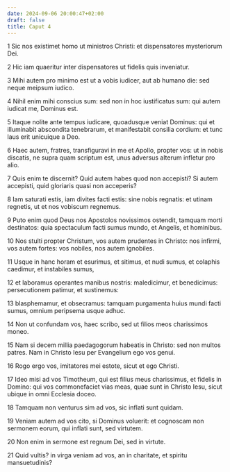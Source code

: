 ```yaml
---
date: 2024-09-06 20:00:47+02:00
draft: false
title: Caput 4
---
```





1 Sic nos existimet homo ut ministros Christi: et dispensatores mysteriorum Dei.

2 Hic iam quaeritur inter dispensatores ut fidelis quis inveniatur.

3 Mihi autem pro minimo est ut a vobis iudicer, aut ab humano die: sed neque meipsum iudico.

4 Nihil enim mihi conscius sum: sed non in hoc iustificatus sum: qui autem iudicat me, Dominus est.

5 Itaque nolite ante tempus iudicare, quoadusque veniat Dominus: qui et illuminabit abscondita tenebrarum, et manifestabit consilia cordium: et tunc laus erit unicuique a Deo.

6 Haec autem, fratres, transfiguravi in me et Apollo, propter vos: ut in nobis discatis, ne supra quam scriptum est, unus adversus alterum infletur pro alio.

7 Quis enim te discernit? Quid autem habes quod non accepisti? Si autem accepisti, quid gloriaris quasi non acceperis?

8 Iam saturati estis, iam divites facti estis: sine nobis regnatis: et utinam regnetis, ut et nos vobiscum regnemus.

9 Puto enim quod Deus nos Apostolos novissimos ostendit, tamquam morti destinatos: quia spectaculum facti sumus mundo, et Angelis, et hominibus.

10 Nos stulti propter Christum, vos autem prudentes in Christo: nos infirmi, vos autem fortes: vos nobiles, nos autem ignobiles.

11 Usque in hanc horam et esurimus, et sitimus, et nudi sumus, et colaphis caedimur, et instabiles sumus,

12 et laboramus operantes manibus nostris: maledicimur, et benedicimus: persecutionem patimur, et sustinemus:

13 blasphemamur, et obsecramus: tamquam purgamenta huius mundi facti sumus, omnium peripsema usque adhuc.

14 Non ut confundam vos, haec scribo, sed ut filios meos charissimos moneo.

15 Nam si decem millia paedagogorum habeatis in Christo: sed non multos patres. Nam in Christo Iesu per Evangelium ego vos genui.

16 Rogo ergo vos, imitatores mei estote, sicut et ego Christi.

17 Ideo misi ad vos Timotheum, qui est filius meus charissimus, et fidelis in Domino: qui vos commonefaciet vias meas, quae sunt in Christo Iesu, sicut ubique in omni Ecclesia doceo.

18 Tamquam non venturus sim ad vos, sic inflati sunt quidam.

19 Veniam autem ad vos cito, si Dominus voluerit: et cognoscam non sermonem eorum, qui inflati sunt, sed virtutem.

20 Non enim in sermone est regnum Dei, sed in virtute.

21 Quid vultis? in virga veniam ad vos, an in charitate, et spiritu mansuetudinis?

